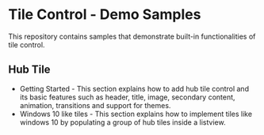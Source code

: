 # Tile Control - Demo Samples
This repository contains samples that demonstrate built-in functionalities of tile control.

## Hub Tile
* Getting Started - This section explains how to add hub tile control and its basic features such as header, title, image, secondary content, animation, transitions and support for themes.
* Windows 10 like tiles - This section explains how to implement tiles like windows 10 by populating a group of hub tiles inside a listview.
